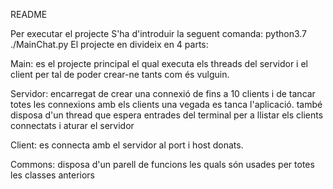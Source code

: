 README


Per executar el projecte S'ha d'introduir la seguent comanda: python3.7 ./MainChat.py
El projecte en divideix en 4 parts:

Main: es el projecte principal el qual executa els threads del servidor i el client per tal de poder crear-ne tants com és vulguin.

Servidor: encarregat de crear una connexió de fins a 10 clients i de tancar totes les connexions amb els clients una vegada es tanca l'aplicació.
també disposa d'un thread que espera entrades del terminal per a llistar els clients connectats i aturar el servidor

Client: es connecta amb el servidor al port i host donats.

Commons: disposa d'un parell de funcions les quals són usades per totes les classes anteriors